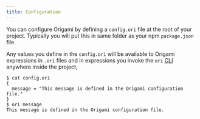 ```yaml
---
title: Configuration
---
```


You can configure Origami by defining a `config.ori` file at the root of your project. Typically you will put this in same folder as your npm `package.json` file.

Any values you define in the `config.ori` will be available to Origami expressions in `.ori` files and in expressions you invoke the `ori` [CLI](/cli) anywhere inside the project,

```console
$ cat config.ori
{
  message = "This message is defined in the Origami configuration file."
}
$ ori message
This message is defined in the Origami configuration file.
```
